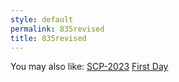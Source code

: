 ```yaml
---
style: default
permalink: 835revised
title: 835revised
---
```

You may also like:
[SCP-2023](http://scp-wiki.net/scp-2023)
[First Day](http://scp-wiki.net/first-day)
